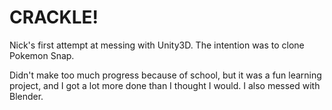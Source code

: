 # CRACKLE!

Nick's first attempt at messing with Unity3D. The intention was to clone Pokemon Snap. 

Didn't make too much progress because of school, but it was a fun learning project, and I got a lot more done than I thought I would. I also messed with Blender.
